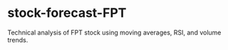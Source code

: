 # stock-forecast-FPT
Technical analysis of FPT stock using moving averages, RSI, and volume trends.
